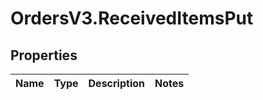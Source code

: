# OrdersV3.ReceivedItemsPut

## Properties
Name | Type | Description | Notes
------------ | ------------- | ------------- | -------------
